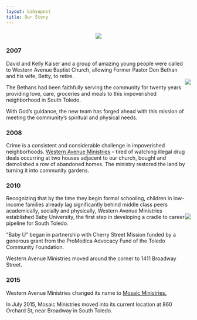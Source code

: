```yaml
---
layout: babyupost
title: Our Story
---
```




<center style="margin-top:20px;"><img src="https://c2.staticflickr.com/6/5732/21195537023_b0c31cfdd2_o.jpg"></center>




### 2007

<div class="largescreens-only" style="margin-top:50px;float:right;text-align:center;"><img border="0"  src="https://c2.staticflickr.com/6/5657/21816427615_484f3c88b1_m.jpg"></div>

David and Kelly Kaiser and a group of amazing young people were called to Western Avenue Baptist Church, allowing Former Pastor Don Bethan and his wife, Betty, to retire. 

The Bethans had been faithfully serving the community for twenty years providing love, care, groceries and meals to this impoverished neighborhood in South Toledo. 

With God’s guidance, the new team has forged ahead with this mission of meeting the community’s spiritual and physical needs.


### 2008

Crime is a consistent and considerable challenge in impoverished neighborhoods. [Western Avenue Ministries](http://wamteam.org/) – tired of watching illegal drug deals occurring at two houses adjacent to our church, bought and demolished a row of abandoned homes. The ministry restored the land by turning it into community gardens.


### 2010

<div class="largescreens-only" style="margin-top:50px;float:right;text-align:center;"><img border="0"  src="https://c2.staticflickr.com/6/5759/21628543658_e89ff4abb6_m.jpg"></div>

Recognizing that by the time they begin formal schooling, children in low-income families already lag significantly behind middle class peers academically, socially and physically, Western Avenue Ministries established Baby University, the first step in developing a cradle to career pipeline for South Toledo. 

“Baby U” began in partnership with Cherry Street Mission funded by a generous grant from the ProMedica Advocacy Fund of the Toledo Community Foundation.


Western Avenue Ministries moved around the corner to 1411 Broadway Street. 


### 2015

Western Avenue Ministries changed its name to [Mosaic Ministries.](http://babyutoledo.com/164/mosaic-ministries-of-south-toledo/)

In July 2015, Mosaic Ministries moved into its current location at 860 Orchard St, near Broadway in South Toledo.

